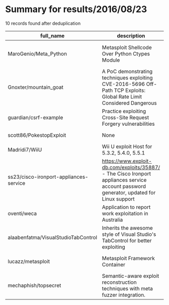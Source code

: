 
# Summary for results/2016/08/23
    
10 records found after deduplication

| full_name | description | html_url | matched_list | matched_count | pushed_at | size | stargazers_count | language | forks_count | vul_ids |
|----------------------------------------|------------------------------------------------------------------------------------------------------------------------------------------|-----------------------------------------------------------|-----------------------------------------------|-----------------|---------------------------|--------|--------------------|------------|---------------|-------------------|
| MaroGenio/Meta_Python | Metasploit Shellcode Over Python Ctypes Module | https://github.com/MaroGenio/Meta_Python | ['metasploit module OR payload', 'shellcode'] | 2 | 2016-08-23 21:31:43+00:00 | 7 | 4 | Python | 2 | [] |
| Gnoxter/mountain_goat | A PoC demonstrating techniques exploiting CVE-2016-5696 Off-Path TCP Exploits: Global Rate Limit Considered Dangerous | https://github.com/Gnoxter/mountain_goat | ['cve poc', 'exploit'] | 2 | 2016-08-23 21:06:44+00:00 | 8 | 41 | C | 22 | ['CVE-2016-5696'] |
| guardian/csrf-example | Practice exploiting Cross-Site Request Forgery vulnerabilities | https://github.com/guardian/csrf-example | ['exploit'] | 1 | 2016-08-23 15:50:37+00:00 | 1524 | 9 | JavaScript | 0 | [] |
| scott86/PokestopExploit | None | https://github.com/scott86/PokestopExploit | ['exploit'] | 1 | 2016-08-23 01:50:12+00:00 | 5 | 0 | Python | 0 | [] |
| Madridi7/WiiU | Wii U exploit Host for 5.3.2, 5.4.0, 5.5.1 | https://github.com/Madridi7/WiiU | ['exploit'] | 1 | 2016-08-23 03:40:57+00:00 | 941 | 0 | HTML | 0 | [] |
| ss23/cisco-ironport-appliances-service | https://www.exploit-db.com/exploits/35887/ - The Cisco Ironport appliances service account password generator, updated for Linux support | https://github.com/ss23/cisco-ironport-appliances-service | ['exploit'] | 1 | 2016-08-23 06:45:25+00:00 | 3 | 0 | C | 1 | [] |
| oventi/weca | Application to report work exploitation in Australia | https://github.com/oventi/weca | ['exploit'] | 1 | 2016-08-23 11:19:55+00:00 | 13819 | 0 | JavaScript | 0 | [] |
| alaabenfatma/VisualStudioTabControl | Inherits the awesome style of Visual Studio's TabControl for better exploiting | https://github.com/alaabenfatma/VisualStudioTabControl | ['exploit'] | 1 | 2016-08-23 13:33:25+00:00 | 69 | 1 | C# | 0 | [] |
| lucazz/metasploit | Metasploit Framework Container | https://github.com/lucazz/metasploit | ['metasploit module OR payload'] | 1 | 2016-08-23 22:33:42+00:00 | 1 | 0 | Shell | 1 | [] |
| mechaphish/topsecret | Semantic-aware exploit reconstruction techniques with meta fuzzer integration. | https://github.com/mechaphish/topsecret | ['exploit'] | 1 | 2016-08-23 23:15:11+00:00 | 0 | 3 | | 3 | [] |
